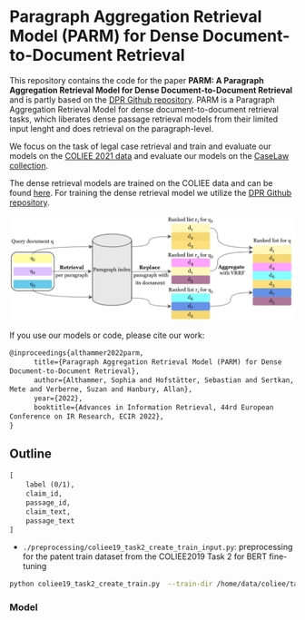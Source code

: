 # Paragraph Aggregation Retrieval Model (PARM) for Dense Document-to-Document Retrieval

This repository contains the code for the paper **PARM: A Paragraph Aggregation Retrieval Model for Dense Document-to-Document Retrieval**
and is partly based on the [DPR Github repository](https://github.com/facebookresearch/DPR).
PARM is a Paragraph Aggregation Retrieval Model for dense document-to-document retrieval tasks,
which liberates dense passage retrieval models from their limited input lenght and
does retrieval on the paragraph-level.

We focus on the task of legal case retrieval and train and evaluate our models on
the [COLIEE 2021 data](https://sites.ualberta.ca/~rabelo/COLIEE2021/) and evaluate
our models on the [CaseLaw collection](https://github.com/ielab/ussc-caselaw-collection).

The dense retrieval models are trained on the COLIEE data and can be found [here](https://zenodo.org/record/5779380#.YbiieVnTU2w).
For training the dense retrieval model we utilize the [DPR Github repository](https://github.com/facebookresearch/DPR).

![PARM Workflow](documentation/parm_workflow.jpg?raw=true "Title")

If you use our models or code, please cite our work:

```
@inproceedings{althammer2022parm,
      title={Paragraph Aggregation Retrieval Model (PARM) for Dense Document-to-Document Retrieval}, 
      author={Althammer, Sophia and Hofstätter, Sebastian and Sertkan, Mete and Verberne, Suzan and Hanbury, Allan},
      year={2022},
      booktitle={Advances in Information Retrieval, 44rd European Conference on IR Research, ECIR 2022},
}
```



## Outline


```
[
    label (0/1),
    claim_id,
    passage_id,
    claim_text,
    passage_text
]
```

- ``./preprocessing/coliee19_task2_create_train_input.py``: preprocessing for the patent train dataset from the COLIEE2019 Task 2 for BERT fine-tuning

```bash
python coliee19_task2_create_train.py  --train-dir /home/data/coliee/task2/train --output-dir /home/data/coliee/task2/ouput 
```

### Model